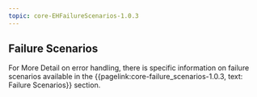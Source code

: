 ```yaml
---
topic: core-EHFailureScenarios-1.0.3
---
```


## Failure Scenarios

For More Detail on error handling, there is specific information on failure scenarios available in the {{pagelink:core-failure_scenarios-1.0.3, text: Failure Scenarios}} section.